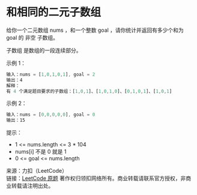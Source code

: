 # 和相同的二元子数组

给你一个二元数组 nums ，和一个整数 goal ，请你统计并返回有多少个和为 goal 的 非空 子数组。

子数组 是数组的一段连续部分。



示例 1：

```js
输入：nums = [1,0,1,0,1], goal = 2
输出：4
解释：
有 4 个满足题目要求的子数组：[1,0,1]、[1,0,1,0]、[0,1,0,1]、[1,0,1]
```

示例 2：

```js
输入：nums = [0,0,0,0,0], goal = 0
输出：15
```

提示：

- 1 <= nums.length <= 3 \* 104
- nums[i] 不是 0 就是 1
- 0 <= goal <= nums.length

来源：力扣（LeetCode）  
链接：[LeetCode 原题](https://leetcode-cn.com/problems/binary-subarrays-with-sum)
著作权归领扣网络所有。商业转载请联系官方授权，非商业转载请注明出处。
